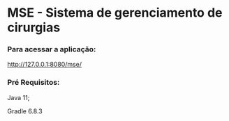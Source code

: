 # MSE - Sistema de gerenciamento de cirurgias

### Para acessar a aplicação: 
http://127.0.0.1:8080/mse/

### Pré Requisitos:
Java 11;

Gradle 6.8.3
